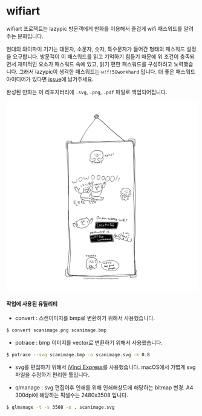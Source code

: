 # wifiart
wifiart 프로젝트는 lazypic 방문객에게 만화를 이용해서
즐겁게 wifi 패스워드를 알려주는 문화입니다.

현대의 와이파이 기기는 대문자, 소문자, 숫자, 특수문자가 들어간 형태의 패스워드 설정을 요구합니다.
방문객이 이 패스워드를 읽고 기억하기 힘들기 때문에 위 조건이 충족되면서 
재미적인 요소가 패스워드 속에 있고, 읽기 편한 패스워드를 구성하려고 노력했습니다.
그래서 lazypic이 생각한 패스워드는 `w!f!5Gworkhard` 입니다. 더 좋은 패스워드 아이디어가 있다면 [issue](https://github.com/lazypic/wifiart/issues)에 남겨주세요.

완성된 만화는 이 리포지터리에 `.svg`, `.png`, `.pdf` 파일로 백업되어집니다.

![wifiart](wifi_art.png "Wifi Art")

#### 작업에 사용된 유틸리티
- convert : 스캔이미지를 bmp로 변환하기 위해서 사용했습니다.

```bash
$ convert scanimage.png scanimage.bmp
```

- potrace : bmp 이미지를 vector로 변환하기 위해서 사용했습니다.

```bash
$ potrace --svg scanimage.bmp -o scanimage.svg -k 0.8
```

- svg를 편집하기 위해서 [iVinci Express](https://itunes.apple.com/kr/app/ivinci-express/id607900811?mt=12)를 사용했습니다. macOS에서 가볍게 svg파일을 수정하기 편리한 툴입니다.

- qlmanage : svg 편집이후 인쇄를 위해 인쇄해상도에 해당하는 bitmap 변경. A4 300dpi에 해당하는 픽셀수는 2480x3508 입니다.

```bash
$ qlmanage -t -s 3508 -o . scanimage.svg
```

